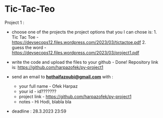 # Tic-Tac-Teo


Project 1 :

- choose one of the projects 
    the project options  that you I can chose is:
        1. Tic Tac Toe - https://devsecops12.files.wordpress.com/2023/03/tictactoe.pdf
        2. guess the word - https://devsecops12.files.wordpress.com/2023/03/project1.pdf
- write the code and upload the files to your github - Done!
    Repository link is:
        https://github.com/harpazofek/py-project1
- send an email to **hothaifazoubi@gmail.com**  with : 
     - your full name - Ofek Harpaz
     - your id - id???????
     - project link - https://github.com/harpazofek/py-project1
     - notes - Hi Hodi,
     blabla bla

- deadline : 28.3.2023 23:59
 